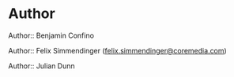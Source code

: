 # Author

Author:: Benjamin Confino

Author:: Felix Simmendinger (<felix.simmendinger@coremedia.com>)

Author:: Julian Dunn 
